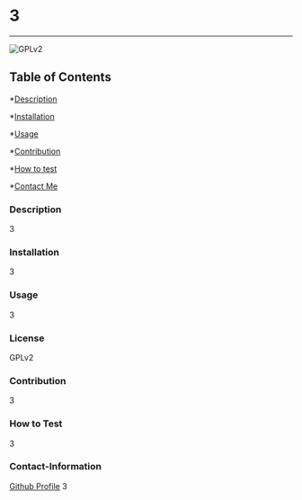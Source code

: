 # 3

----

![GPLv2](https://img.shields.io/badge/License-GPLv2-blueviolet)

## Table of Contents

*[Description](#description)

*[Installation](#installation)

*[Usage](#usage)

*[Contribution](#contribute)

*[How to test](#test)

*[Contact Me](#Contact-Information)
  
### Description
3
  
### Installation
3
  
### Usage
3

### License
GPLv2
  
### Contribution
3
  
### How to Test
3
  
### Contact-Information
[Github Profile](https://github.com/3)
3
